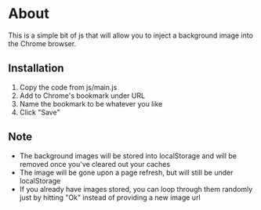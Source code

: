 # About

This is a simple bit of js that will allow you to inject a background image into the Chrome browser.

## Installation

1. Copy the code from js/main.js
2. Add to Chrome's bookmark under URL
3. Name the bookmark to be whatever you like
4. Click "Save"

## Note

- The background images will be stored into localStorage and will be removed once you've cleared out your caches
- The image will be gone upon a page refresh, but will still be under localStorage
- If you already have images stored, you can loop through them randomly just by hitting "Ok" instead of providing a new image url